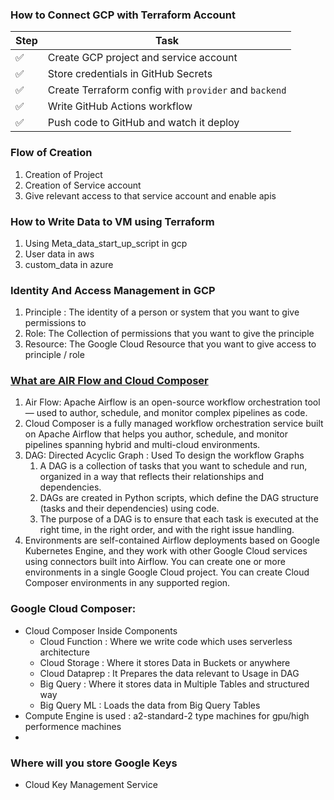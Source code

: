 ### How to Connect GCP with Terraform Account

| Step | Task                                                  |
| ---- | ----------------------------------------------------- |
| ✅    | Create GCP project and service account                |
| ✅    | Store credentials in GitHub Secrets                   |
| ✅    | Create Terraform config with `provider` and `backend` |
| ✅    | Write GitHub Actions workflow                         |
| ✅    | Push code to GitHub and watch it deploy               |


### Flow of Creation

1. Creation of Project
2. Creation of Service account 
3. Give relevant access to that service account and enable apis


### How to Write Data to VM using Terraform

1. Using Meta_data_start_up_script in gcp
2. User data in aws
3. custom_data in azure

### Identity And Access Management in GCP

1. Principle : The identity of a person or system that you want to give permissions to 
2. Role: The Collection of permissions that you want to give the principle
3. Resource: The Google Cloud Resource that you want to give access to principle / role

### [What are AIR Flow and Cloud Composer](https://cloud.google.com/blog/topics/developers-practitioners/what-cloud-composer/)

1. Air Flow: Apache Airflow is an open-source workflow orchestration tool — used to author, schedule, and monitor complex pipelines as code.
2. Cloud Composer is a fully managed workflow orchestration service built on Apache Airflow that helps you author, schedule, and monitor pipelines spanning hybrid and multi-cloud environments. 
3. DAG: Directed Acyclic Graph : Used To design the workflow Graphs
   1. A DAG is a collection of tasks that you want to schedule and run, organized in a way that reflects their relationships and dependencies.
   2. DAGs are created in Python scripts, which define the DAG structure (tasks and their dependencies) using code.
   3. The purpose of a DAG is to ensure that each task is executed at the right time, in the right order, and with the right issue handling.
4. Environments are self-contained Airflow deployments based on Google Kubernetes Engine, and they work with other Google Cloud services using connectors built into Airflow. You can create one or more environments in a single Google Cloud project. You can create Cloud Composer environments in any supported region.

### Google Cloud Composer:

* Cloud Composer Inside Components
  * Cloud Function : Where we write code which uses serverless  architecture 
  * Cloud Storage : Where it stores Data in Buckets or anywhere
  * Cloud Dataprep : It Prepares the data relevant to Usage in DAG 
  * Big Query : Where it stores data in Multiple Tables and structured way
  * Big Query ML :  Loads the data from Big Query Tables 
* Compute Engine is used : a2-standard-2 type machines for gpu/high performence machines
* 

### Where will you store Google Keys

* Cloud Key Management Service 